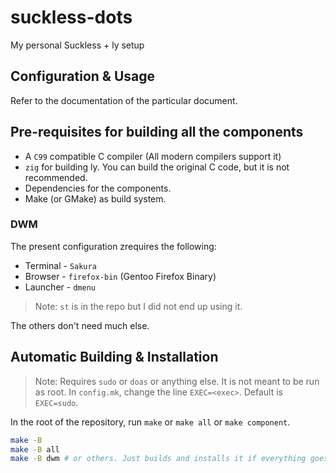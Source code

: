 # suckless-dots
My personal Suckless + ly setup

## Configuration & Usage
Refer to the documentation of the particular document.

## Pre-requisites for building all the components

- A `C99` compatible C compiler (All modern compilers support it)
- `zig` for building ly. You can build the original C code, but it is not recommended.
- Dependencies for the components.
- Make (or GMake) as build system.

### DWM
The present configuration zrequires the following:
- Terminal - `Sakura`
- Browser - `firefox-bin` (Gentoo Firefox Binary)
- Launcher - `dmenu`

>Note: `st` is in the repo but I did not end up using it.

The others don't need much else.

## Automatic Building & Installation

>Note: Requires `sudo` or `doas` or anything else. It is not meant to be run as root.
In `config.mk`, change the line `EXEC=<exec>`. Default is `EXEC=sudo`.

In the root of the repository, run `make` or `make all` or `make component`.
```sh
make -B
make -B all
make -B dwm # or others. Just builds and installs it if everything goes well.
```
